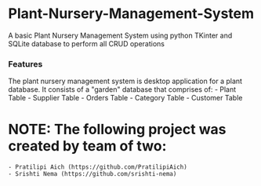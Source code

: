 # Plant-Nursery-Management-System
A basic Plant Nursery Management System using python TKinter and SQLite database to perform all CRUD operations

### Features
The plant nursery management system is desktop application for a plant database.
It consists of a "garden" database that comprises of:
	- Plant Table
	- Supplier Table
	- Orders Table
	- Category Table
	- Customer Table


# NOTE: The following project was created by team of two:
	- Pratilipi Aich (https://github.com/PratilipiAich)
	- Srishti Nema (https://github.com/srishti-nema)